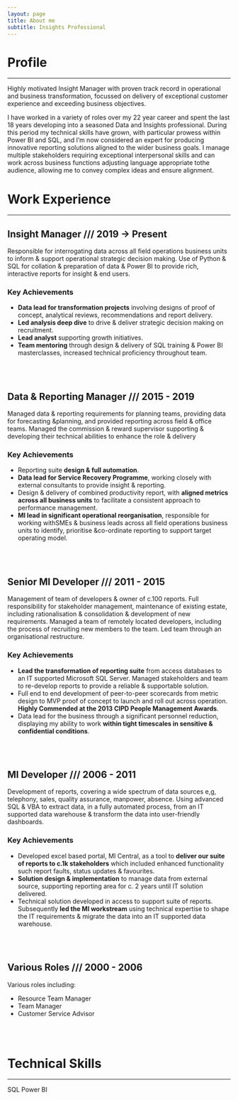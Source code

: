 ```yaml
---
layout: page
title: About me
subtitle: Insights Professional
---
```


# Profile
---

Highly motivated Insight Manager with proven track record in operational and business transformation, focussed on delivery of exceptional customer experience and exceeding business objectives.

I have worked in a variety of roles over my 22 year career and spent the last 18 years developing into a seasoned Data and Insights professional. During this period my technical skills have grown, with particular prowess within Power BI and SQL, and I’m now considered an expert for producing innovative reporting solutions aligned to the wider business goals. I manage multiple stakeholders requiring exceptional interpersonal skills and can work across business functions adjusting language appropriate tothe audience, allowing me to convey complex ideas and ensure alignment.


#  Work Experience
---

## Insight Manager /// 2019 -> Present

Responsible for interrogating data across all field operations business units to inform & support operational strategic decision making. Use of Python & SQL for collation & preparation of 
data & Power BI to provide rich, interactive reports for insight & end users.

### Key Achievements
- **Data lead for transformation projects** involving designs of proof of concept, analytical reviews, recommendations and report delivery.
- **Led analysis deep dive** to drive & deliver strategic decision making on recruitment.
- **Lead analyst** supporting growth initiatives.
- **Team mentoring** through design & delivery of SQL training & Power BI masterclasses, increased technical proficiency throughout team.
<br />   
<br />   
   
## Data & Reporting Manager /// 2015 - 2019

Managed data & reporting requirements for planning teams, providing data for forecasting &planning, and provided reporting across field & office teams. Managed the commission & reward supervisor supporting & developing their technical abilities to enhance the role & delivery

### Key Achievements
- Reporting suite **design & full automation**.
- **Data lead for Service Recovery Programme**, working closely with external consultants to provide insight & reporting. 
- Design & delivery of combined productivity report, with **aligned metrics across all business units** to facilitate a consistent approach to performance management.
- **MI lead in significant operational reorganisation**, responsible for working withSMEs & business leads across all field operations business units to identify, prioritise &co-ordinate reporting to support target operating model.
<br />   
<br />   
   
## Senior MI Developer  /// 2011 - 2015

Management of team of developers & owner of c.100 reports. Full responsibility for stakeholder management, maintenance of existing estate, including rationalisation & consolidation & development of new requirements. Managed a team of remotely located developers, including the process of recruiting new members to the team. Led team through an organisational restructure.

### Key Achievements
- **Lead the transformation of reporting suite** from access databases to an IT supported Microsoft SQL Server. Managed stakeholders and team to re-develop reports to provide a reliable & supportable solution.
- Full end to end development of peer-to-peer scorecards from metric design to MVP proof of concept to launch and roll out across operation. **Highly Commended at the 2013 CIPD People Management Awards**.
- Data lead for the business through a significant personnel reduction, displaying my ability to work **within tight timescales in sensitive & confidential conditions**.
<br />     
<br />
       
## MI Developer  /// 2006 - 2011

Development of reports, covering a wide spectrum of data sources e,g, telephony, sales, quality assurance, manpower, absence. Using advanced SQL & VBA to extract data, in a fully automated process, from an IT supported data warehouse & transform the data into user-friendly dashboards.


### Key Achievements
- Developed excel based portal, MI Central, as a tool to **deliver our suite of reports to c.1k stakeholders** which included enhanced functionality such report faults, status updates & favourites.
- **Solution design & implementation** to manage data from external source, supporting reporting area for c. 2 years until IT solution delivered.
- Technical solution developed in access to support suite of reports. Subsequently **led the MI workstream** using technical expertise to shape the IT requirements & migrate the data into an IT supported data warehouse.
<br />
<br />   
   
## Various Roles  /// 2000 - 2006

Various roles including:

- Resource Team Manager 
- Team Manager 
- Customer Service Advisor
<br />
<br />

#  Technical Skills
---

SQL
Power BI
